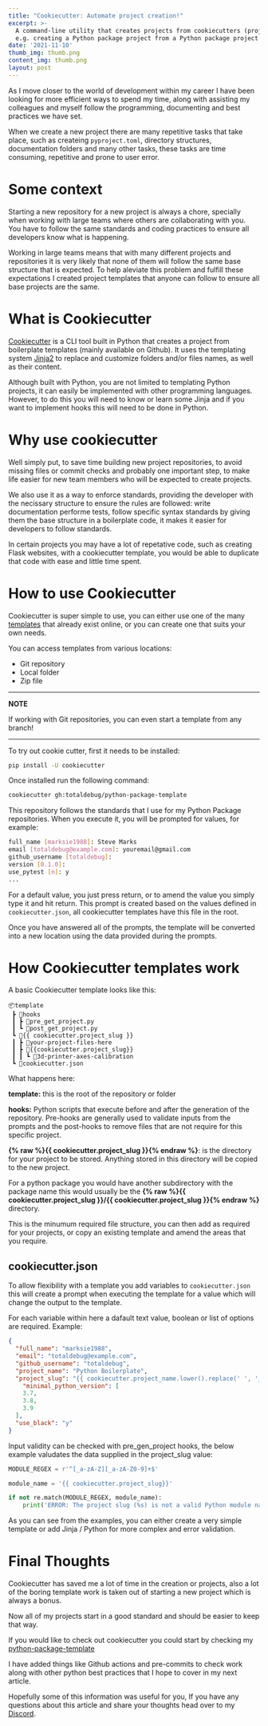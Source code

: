 ```yaml
---
title: "Cookiecutter: Automate project creation!"
excerpt: >-
  A command-line utility that creates projects from cookiecutters (project templates),
  e.g. creating a Python package project from a Python package project template.
date: '2021-11-10'
thumb_img: thumb.png
content_img: thumb.png
layout: post
---
```


As I move closer to the world of development within my career I have been
looking for more efficient ways to spend my time, along with assisting my colleagues
and myself follow the programming, documenting and best practices we have set.

When we create a new project there are many repetitive tasks that take place,
such as createing `pyproject.toml`, directory structures, documentation folders
and many other tasks, these tasks are time consuming, repetitive and prone to
user error.

# Some context

Starting a new repository for a new project is always a chore, specially when
working with large teams where others are collaborating with you. You have to
follow the same standards and coding practices to ensure all developers know
what is happening.

Working in large teams means that with many different projects and repositories
it is very likely that none of them will follow the same base structure that is
expected. To help aleviate this problem and fulfill these expectations I created
project templates that anyone can follow to ensure all base projects are the same.

# What is Cookiecutter

[Cookiecutter](https://github.com/cookiecutter/cookiecutter) is a CLI tool
built in Python that creates a project from boilerplate templates
(mainly available on Github). It uses the templating system
[Jinja2](https://jinja.palletsprojects.com/en/3.0.x/) to replace and customize folders and/or files names, as well as their content.

Although built with Python, you are not limited to templating Python projects,
it can easily be implemented with other programming languages. However, to do
this you will need to know or learn some Jinja and if you want to implement
hooks this will need to be done in Python.

# Why use cookiecutter

Well simply put, to save time building new project repositories, to avoid
missing files or commit checks and probably one important step, to make
life easier for new team members who will be expected to create projects.

We also use it as a way to enforce standards, providing the developer with
the necissary structure to ensure the rules are followed: write documentation
performe tests, follow specific syntax standards by giving them the base structure
in a boilerplate code, it makes it easier for developers to follow standards.

In certain projects you may have a lot of repetative code, such as creating Flask
websites, with a cookiecutter template, you would be able to duplicate that
code with ease and little time spent.

# How to use Cookiecutter

Cookiecutter is super simple to use, you can either use one of the many
[templates](https://github.com/totaldebug/python-package-template)
that already exist online, or you can create one that suits your own needs.

You can access templates from various locations:

- Git repository
- Local folder
- Zip file

---
**NOTE**

If working with Git repositories, you can even start a template from any branch!

---

To try out cookie cutter, first it needs to be installed:

```bash
pip install -U cookiecutter
```

Once installed run the following command:

```bash
cookiecutter gh:totaldebug/python-package-template
```
This repository follows the standards that I use for my Python Package repositories.
When you execute it, you will be prompted for values, for example:

```bash
full_name [marksie1988]: Steve Marks
email [totaldebug@example.com]: youremail@gmail.com
github_username [totaldebug]:
version [0.1.0]:
use_pytest [n]: y
...
```

For a default value, you just press return, or to amend the value you simply type
it and hit return. This prompt is created based on the values defined in
`cookiecutter.json`, all cookiecutter templates have this file in the root.

Once you have answered all of the prompts, the template will be converted into
a new location using the data provided during the prompts.

# How Cookiecutter templates work

A basic Cookiecutter template looks like this:

```
📦template
 ┣ 📂hooks
 ┃ ┣ 📜pre_get_project.py
 ┃ ┗ 📜post_get_project.py
 ┗ 📂{{ cookiecutter.project_slug }}
 ┃ ┣ 📜your-project-files-here
 ┃ ┣ 📂{{cookiecutter.project_slug}}
 ┃ ┃ ┗ 📂3d-printer-axes-calibration
 ┗ 📜cookiecutter.json
```

What happens here:

**template:** this is the root of the repository or folder

**hooks:** Python scripts that execute before and after the generation of the repository. Pre-hooks are generally used to validate inputs from the prompts
and the post-hooks to remove files that are not require for this specific project.

**{% raw %}{{ cookiecutter.project_slug }}{% endraw %}**: is the directory for your project to be stored.
Anything stored in this directory will be copied to the new project.

For a python package you would have another subdirectory with the package name
this would usually be the **{% raw %}{{ cookiecutter.project_slug }}/{{ cookiecutter.project_slug }}{% endraw %}** directory.

This is the minumum required file structure, you can then add as required for
your projects, or copy an existing template and amend the areas that you require.

## cookiecutter.json

To allow flexibility with a template you add variables to ``cookiecutter.json``
this will create a prompt when executing the template for a value which will change
the output to the template.

For each variable within here a dafault text value, boolean or list of options
are required. Example:

```json
{
  "full_name": "marksie1988",
  "email": "totaldebug@example.com",
  "github_username": "totaldebug",
  "project_name": "Python Boilerplate",
  "project_slug": "{{ cookiecutter.project_name.lower().replace(' ', '_').replace('-', '_') }}",
    "minimal_python_version": [
    3.7,
    3.8,
    3.9
  ],
  "use_black": "y"
}
```

Input validity can be checked with pre_gen_project hooks, the below example valudates
the data supplied in the project_slug value:

```python
MODULE_REGEX = r'^[_a-zA-Z][_a-zA-Z0-9]+$'

module_name = '{{ cookiecutter.project_slug}}'

if not re.match(MODULE_REGEX, module_name):
    print('ERROR: The project slug (%s) is not a valid Python module name. Please do not use a - and use _ instead' % module_name)
```

As you can see from the examples, you can either create a very simple template
or add Jinja / Python for more complex and error validation.

# Final Thoughts

Cookiecutter has saved me a lot of time in the creation or projects, also a lot
of the boring template work is taken out of starting a new project which is
always a bonus.

Now all of my projects start in a good standard and should be easier to keep that way.

If you would like to check out cookiecutter you could start by checking my
[python-package-template](https://github.com/totaldebug/python-package-template)

I have added things like Github actions and pre-commits to check work along
with other python best practices that I hope to cover in my next article.


Hopefully some of this information was useful for you, If you have any questions
about this article and share your thoughts head over to my [Discord](https://discord.gg/6fmekudc8Q).
